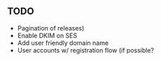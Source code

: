 ## TODO

- Pagination of releases)
- Enable DKIM on SES
- Add user friendly domain name
- User accounts w/ registration flow (if possible?
